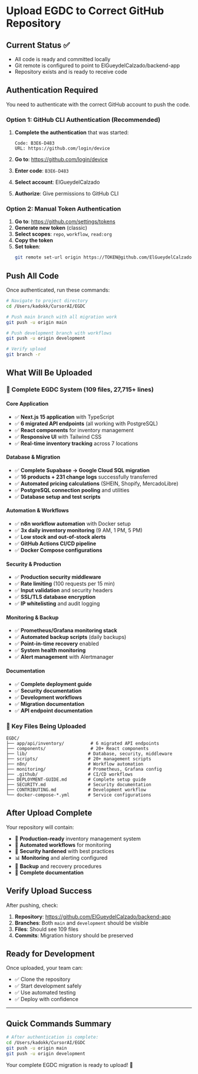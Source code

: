# Upload EGDC to Correct GitHub Repository

## Current Status ✅
- All code is ready and committed locally
- Git remote is configured to point to ElGueydelCalzado/backend-app
- Repository exists and is ready to receive code

## Authentication Required

You need to authenticate with the correct GitHub account to push the code.

### Option 1: GitHub CLI Authentication (Recommended)

1. **Complete the authentication** that was started:
   ```
   Code: B3E6-D483
   URL: https://github.com/login/device
   ```

2. **Go to**: https://github.com/login/device
3. **Enter code**: `B3E6-D483`
4. **Select account**: ElGueydelCalzado
5. **Authorize**: Give permissions to GitHub CLI

### Option 2: Manual Token Authentication

1. **Go to**: https://github.com/settings/tokens
2. **Generate new token** (classic)
3. **Select scopes**: `repo`, `workflow`, `read:org`
4. **Copy the token**
5. **Set token**:
   ```bash
   git remote set-url origin https://TOKEN@github.com/ElGueydelCalzado/backend-app.git
   ```

## Push All Code

Once authenticated, run these commands:

```bash
# Navigate to project directory
cd /Users/kadokk/CursorAI/EGDC

# Push main branch with all migration work
git push -u origin main

# Push development branch with workflows
git push -u origin development

# Verify upload
git branch -r
```

## What Will Be Uploaded

### 🎯 Complete EGDC System (109 files, 27,715+ lines)

#### Core Application
- ✅ **Next.js 15 application** with TypeScript
- ✅ **6 migrated API endpoints** (all working with PostgreSQL)
- ✅ **React components** for inventory management
- ✅ **Responsive UI** with Tailwind CSS
- ✅ **Real-time inventory tracking** across 7 locations

#### Database & Migration
- ✅ **Complete Supabase → Google Cloud SQL migration**
- ✅ **16 products + 231 change logs** successfully transferred
- ✅ **Automated pricing calculations** (SHEIN, Shopify, MercadoLibre)
- ✅ **PostgreSQL connection pooling** and utilities
- ✅ **Database setup and test scripts**

#### Automation & Workflows
- ✅ **n8n workflow automation** with Docker setup
- ✅ **3x daily inventory monitoring** (9 AM, 1 PM, 5 PM)
- ✅ **Low stock and out-of-stock alerts**
- ✅ **GitHub Actions CI/CD pipeline**
- ✅ **Docker Compose configurations**

#### Security & Production
- ✅ **Production security middleware**
- ✅ **Rate limiting** (100 requests per 15 min)
- ✅ **Input validation** and security headers
- ✅ **SSL/TLS database encryption**
- ✅ **IP whitelisting** and audit logging

#### Monitoring & Backup
- ✅ **Prometheus/Grafana monitoring stack**
- ✅ **Automated backup scripts** (daily backups)
- ✅ **Point-in-time recovery** enabled
- ✅ **System health monitoring**
- ✅ **Alert management** with Alertmanager

#### Documentation
- ✅ **Complete deployment guide**
- ✅ **Security documentation**
- ✅ **Development workflows**
- ✅ **Migration documentation**
- ✅ **API endpoint documentation**

### 📁 Key Files Being Uploaded

```
EGDC/
├── app/api/inventory/          # 6 migrated API endpoints
├── components/                 # 20+ React components
├── lib/                       # Database, security, middleware
├── scripts/                   # 20+ management scripts
├── n8n/                       # Workflow automation
├── monitoring/                # Prometheus, Grafana config
├── .github/                   # CI/CD workflows
├── DEPLOYMENT-GUIDE.md        # Complete setup guide
├── SECURITY.md                # Security documentation
├── CONTRIBUTING.md            # Development workflow
└── docker-compose-*.yml       # Service configurations
```

## After Upload Complete

Your repository will contain:
- 🎯 **Production-ready** inventory management system
- 🔄 **Automated workflows** for monitoring
- 🔐 **Security hardened** with best practices
- 📊 **Monitoring** and alerting configured
- 💾 **Backup** and recovery procedures
- 📖 **Complete documentation**

## Verify Upload Success

After pushing, check:
1. **Repository**: https://github.com/ElGueydelCalzado/backend-app
2. **Branches**: Both `main` and `development` should be visible
3. **Files**: Should see 109 files
4. **Commits**: Migration history should be preserved

## Ready for Development

Once uploaded, your team can:
- ✅ Clone the repository
- ✅ Start development safely
- ✅ Use automated testing
- ✅ Deploy with confidence

---

## Quick Commands Summary

```bash
# After authentication is complete:
cd /Users/kadokk/CursorAI/EGDC
git push -u origin main
git push -u origin development
```

Your complete EGDC migration is ready to upload! 🚀